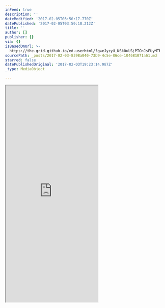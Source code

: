 ```yaml
---
inFeed: true
description: ''
dateModified: '2017-02-05T03:50:17.770Z'
datePublished: '2017-02-05T03:50:18.212Z'
title: ''
author: []
publisher: {}
via: {}
isBasedOnUrl: >-
  https://the-grid.github.io/ed-userhtml/?g=eJyzyU_KSk0uUSjPTCnJsFUyMTBQUshIzUzPKLFVMgWyUxJLEm2VkvLzs3MTi7L1isvTlOxs9CGa7ABjiBP1
sourcePath: _posts/2017-02-03-8398a040-73b9-4c5e-86ce-104681071a61.md
starred: false
datePublishedOriginal: '2017-02-03T19:23:14.987Z'
_type: MediaObject

---
```

<iframe src="https://the-grid.github.io/ed-userhtml/?g=eJwdzTEKwzAMAMCvGEHXSJ1KQpytDxGxGhksYmy1zvNbut12a8qfMHJyjXAnukFQyYd6hAdRvSAkdo6g7rUviI3HkX3aT8Nxlpfsiea_TLi_m6Bxd2n4vNhqkUndCmwr_pbtC3VnJKk" height="705" style=""></iframe>